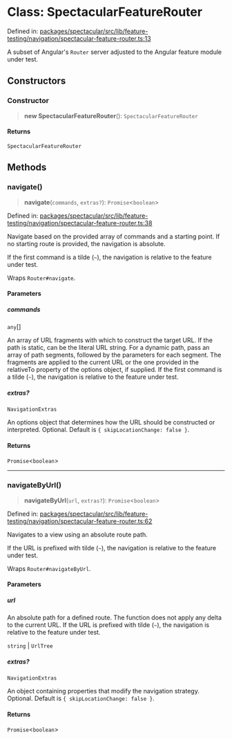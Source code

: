 # Class: SpectacularFeatureRouter

Defined in:
[packages/spectacular/src/lib/feature-testing/navigation/spectacular-feature-router.ts:13](https://github.com/ngworker/ngworker/blob/68f93463b2af844af0ea290a92a5168b936997ae/packages/spectacular/src/lib/feature-testing/navigation/spectacular-feature-router.ts#L13)

A subset of Angular's `Router` server adjusted to the Angular feature module
under test.

## Constructors

### Constructor

> **new SpectacularFeatureRouter**(): `SpectacularFeatureRouter`

#### Returns

`SpectacularFeatureRouter`

## Methods

### navigate()

> **navigate**(`commands`, `extras?`): `Promise`\<`boolean`\>

Defined in:
[packages/spectacular/src/lib/feature-testing/navigation/spectacular-feature-router.ts:38](https://github.com/ngworker/ngworker/blob/68f93463b2af844af0ea290a92a5168b936997ae/packages/spectacular/src/lib/feature-testing/navigation/spectacular-feature-router.ts#L38)

Navigate based on the provided array of commands and a starting point. If no
starting route is provided, the navigation is absolute.

If the first command is a tilde (`~`), the navigation is relative to the feature
under test.

Wraps `Router#navigate`.

#### Parameters

##### commands

`any`[]

An array of URL fragments with which to construct the target URL. If the path is
static, can be the literal URL string. For a dynamic path, pass an array of path
segments, followed by the parameters for each segment. The fragments are applied
to the current URL or the one provided in the relativeTo property of the options
object, if supplied. If the first command is a tilde (`~`), the navigation is
relative to the feature under test.

##### extras?

`NavigationExtras`

An options object that determines how the URL should be constructed or
interpreted. Optional. Default is `{ skipLocationChange: false }`.

#### Returns

`Promise`\<`boolean`\>

---

### navigateByUrl()

> **navigateByUrl**(`url`, `extras?`): `Promise`\<`boolean`\>

Defined in:
[packages/spectacular/src/lib/feature-testing/navigation/spectacular-feature-router.ts:62](https://github.com/ngworker/ngworker/blob/68f93463b2af844af0ea290a92a5168b936997ae/packages/spectacular/src/lib/feature-testing/navigation/spectacular-feature-router.ts#L62)

Navigates to a view using an absolute route path.

If the URL is prefixed with tilde (`~`), the navigation is relative to the
feature under test.

Wraps `Router#navigateByUrl`.

#### Parameters

##### url

An absolute path for a defined route. The function does not apply any delta to
the current URL. If the URL is prefixed with tilde (`~`), the navigation is
relative to the feature under test.

`string` | `UrlTree`

##### extras?

`NavigationExtras`

An object containing properties that modify the navigation strategy. Optional.
Default is `{ skipLocationChange: false }`.

#### Returns

`Promise`\<`boolean`\>
